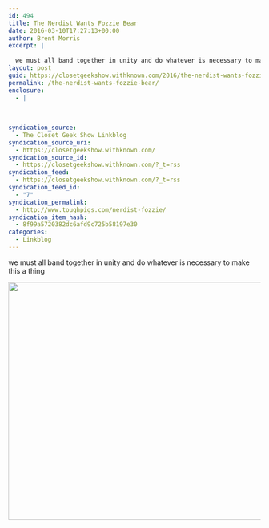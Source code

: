 ```yaml
---
id: 494
title: The Nerdist Wants Fozzie Bear
date: 2016-03-10T17:27:13+00:00
author: Brent Morris
excerpt: |
  
  we must all band together in unity and do whatever is necessary to make this a thing
layout: post
guid: https://closetgeekshow.withknown.com/2016/the-nerdist-wants-fozzie-bear
permalink: /the-nerdist-wants-fozzie-bear/
enclosure:
  - |
    
    
    
syndication_source:
  - The Closet Geek Show Linkblog
syndication_source_uri:
  - https://closetgeekshow.withknown.com/
syndication_source_id:
  - https://closetgeekshow.withknown.com/?_t=rss
syndication_feed:
  - https://closetgeekshow.withknown.com/?_t=rss
syndication_feed_id:
  - "7"
syndication_permalink:
  - http://www.toughpigs.com/nerdist-fozzie/
syndication_item_hash:
  - 8f99a5720382dc6afd9c725b58197e30
categories:
  - Linkblog
---
```

<div class="known-bookmark">
  <p>
    we must all band together in unity and do whatever is necessary to make this a thing
  </p>
  
  <p>
    <img src="http://i.imgur.com/g0SNbhw.jpg" alt="" width="632" height="474" />
  </p>
</div>